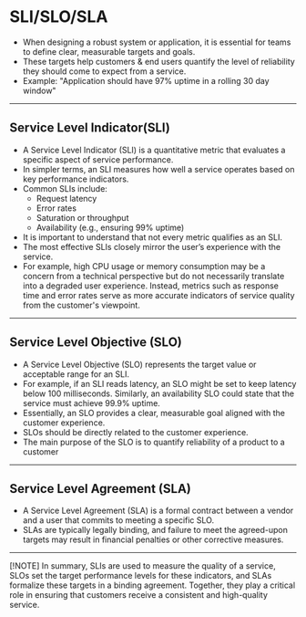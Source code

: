 # SLI/SLO/SLA
- When designing a robust system or application, it is essential for teams to define clear, measurable targets and goals. 
- These targets help customers & end users quantify the level of reliability they should come to expect from a service.
- Example: "Application should have 97% uptime in a rolling 30 day window"

--- 

## Service Level Indicator(SLI)
- A Service Level Indicator (SLI) is a quantitative metric that evaluates a specific aspect of service performance. 
- In simpler terms, an SLI measures how well a service operates based on key performance indicators.
- Common SLIs include:
    - Request latency
    - Error rates
    - Saturation or throughput
    - Availability (e.g., ensuring 99% uptime)
- It is important to understand that not every metric qualifies as an SLI. 
- The most effective SLIs closely mirror the user’s experience with the service. 
- For example, high CPU usage or memory consumption may be a concern from a technical perspective but do not necessarily translate into a degraded user experience. Instead, metrics such as response time and error rates serve as more accurate indicators of service quality from the customer's viewpoint.

---

## Service Level Objective (SLO)
- A Service Level Objective (SLO) represents the target value or acceptable range for an SLI. 
- For example, if an SLI reads latency, an SLO might be set to keep latency below 100 milliseconds. Similarly, an availability SLO could state that the service must achieve 99.9% uptime. 
- Essentially, an SLO provides a clear, measurable goal aligned with the customer experience.
- SLOs should be directly related to the customer experience. 
- The main purpose of the SLO is to quantify reliability of a product to a customer

---

## Service Level Agreement (SLA)
- A Service Level Agreement (SLA) is a formal contract between a vendor and a user that commits to meeting a specific SLO. 
- SLAs are typically legally binding, and failure to meet the agreed-upon targets may result in financial penalties or other corrective measures.

---

[!NOTE]
In summary, SLIs are used to measure the quality of a service, SLOs set the target performance levels for these indicators, and SLAs formalize these targets in a binding agreement. Together, they play a critical role in ensuring that customers receive a consistent and high-quality service.
